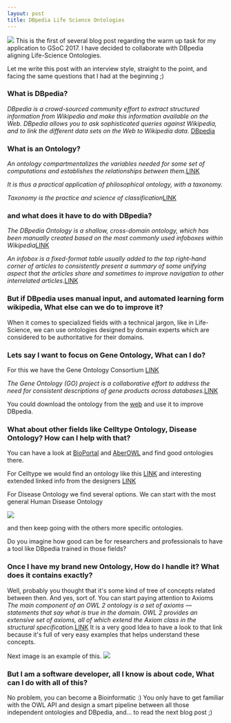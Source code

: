 ```yaml
---
layout: post
title: DBpedia Life Science Ontologies
---
```

![](http://owlanguage.com/wp-content/uploads/2014/01/logo_lq_trans2.png)
This is the first of several blog post regarding the warm up task for my application to GSoC 2017.
I have decided to collaborate with DBpedia aligning Life-Science Ontologies.

Let me write this post with an interview style, straight to the point, and facing the same questions that I had at the beginning ;)

### What is DBpedia?

_DBpedia is a crowd-sourced community effort to extract structured information from Wikipedia and make this information available on the Web. DBpedia allows you to ask sophisticated queries against Wikipedia, and to link the different data sets on the Web to Wikipedia data._ [DBpedia](http://wiki.dbpedia.org/about)

### What is an Ontology?

_An ontology compartmentalizes the variables needed for some set of computations and establishes the relationships between them._[LINK](https://en.wikipedia.org/wiki/Ontology_%28information_science%29)

_It is thus a practical application of philosophical ontology, with a taxonomy._

_Taxonomy is the practice and science of classification_[LINK](https://en.wikipedia.org/wiki/Taxonomy_%28general%29)

### and what does it have to do with DBpedia?
_The DBpedia Ontology is a shallow, cross-domain ontology, which has been manually created based on the most commonly used infoboxes within Wikipedia_[LINK](http://wiki.dbpedia.org/services-resources/ontology)

_An infobox is a fixed-format table usually added to the top right-hand corner of articles to consistently present a summary of some unifying aspect that the articles share and sometimes to improve navigation to other interrelated articles._[LINK](https://en.wikipedia.org/wiki/Help:Infobox)

### But if DBpedia uses manual input, and automated learning form wikipedia, What else can we do to improve it?
When it comes to specialized fields with a technical jargon, like in Life-Science, we can use ontologies designed by domain experts which are considered to be authoritative for their domains.

### Lets say I want to focus on Gene Ontology, What can I do?
For this we have the Gene Ontology Consortium [LINK](http://www.geneontology.org/)

_The Gene Ontology (GO) project is a collaborative effort to address the need for consistent descriptions of gene products across databases._[LINK](http://geneontology.org/page/documentation)

You could download the ontology from the [web](http://geneontology.org/page/download-ontology) and use it to improve DBpedia.


### What about other fields like Celltype Ontology, Disease Ontology? How can I help with that?

You can have a look at [BioPortal](http://bioportal.bioontology.org/) and [AberOWL](http://aber-owl.net/) and find good ontologies there.

For Celltype we would find an ontology like this [LINK](https://bioportal.bioontology.org/ontologies/CL) and interesting extended linked info from the designers [LINK](http://obofoundry.org/ontology/cl.html)

For Disease Ontology we find several options. We can start with the most general Human Disease Ontology

![](http://i.imgur.com/AhtfDr4.png)

and then keep going with the others more specific ontologies.

Do you imagine how good can be for researchers and professionals to have a tool like DBpedia trained in those fields?

### Once I have my brand new Ontology, How do I handle it? What does it contains exactly?
Well, probably you thought that it's some kind of tree of concepts related between then. And yes, sort of.
You can start paying attention to Axioms
_The main component of an OWL 2 ontology is a set of axioms — statements that say what is true in the domain. OWL 2 provides an extensive set of axioms, all of which extend the Axiom class in the structural specification._[LINK](https://www.w3.org/TR/owl2-syntax/#Axioms)
It is a very good Idea to have a look to that link because it's full of very easy examples that helps understand these concepts.

Next image is an example of this.
![](http://i.imgur.com/hHGAJOk.png)

### But I am a software developer, all I know is about code, What can I do with all of this?
No problem, you can become a Bioinformatic :) You only have to get familiar with the OWL API and design a smart pipeline between all those independent ontologies and DBpedia, and... to read the next blog post ;)

